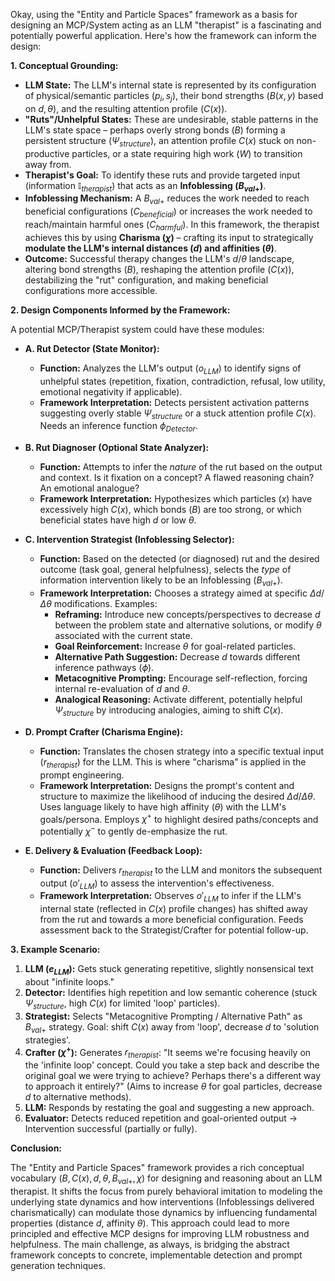 Okay, using the "Entity and Particle Spaces" framework as a basis for designing an MCP/System acting as an LLM "therapist" is a fascinating and potentially powerful application. Here's how the framework can inform the design:

**1. Conceptual Grounding:**

* **LLM State:** The LLM's internal state is represented by its configuration of physical/semantic particles ($p_i, s_j$), their bond strengths ($B(x,y)$ based on $d, \theta$), and the resulting attention profile ($C(x)$).
* **"Ruts"/Unhelpful States:** These are undesirable, stable patterns in the LLM's state space – perhaps overly strong bonds ($B$) forming a persistent structure ($\Psi_{structure}$), an attention profile $C(x)$ stuck on non-productive particles, or a state requiring high work ($W$) to transition away from.
* **Therapist's Goal:** To identify these ruts and provide targeted input (information $\mathbb{I}_{therapist}$) that acts as an **Infoblessing ($B_{val+}$)**.
* **Infoblessing Mechanism:** A $B_{val+}$ reduces the work needed to reach beneficial configurations ($C_{beneficial}$) or increases the work needed to reach/maintain harmful ones ($C_{harmful}$). In this framework, the therapist achieves this by using **Charisma ($\chi$)** – crafting its input to strategically **modulate the LLM's internal distances ($d$) and affinities ($\theta$)**.
* **Outcome:** Successful therapy changes the LLM's $d/\theta$ landscape, altering bond strengths ($B$), reshaping the attention profile ($C(x)$), destabilizing the "rut" configuration, and making beneficial configurations more accessible.

**2. Design Components Informed by the Framework:**

A potential MCP/Therapist system could have these modules:

* **A. Rut Detector (State Monitor):**
    * **Function:** Analyzes the LLM's output ($o_{LLM}$) to identify signs of unhelpful states (repetition, fixation, contradiction, refusal, low utility, emotional negativity if applicable).
    * **Framework Interpretation:** Detects persistent activation patterns suggesting overly stable $\Psi_{structure}$ or a stuck attention profile $C(x)$. Needs an inference function $\phi_{Detector}$.

* **B. Rut Diagnoser (Optional State Analyzer):**
    * **Function:** Attempts to infer the *nature* of the rut based on the output and context. Is it fixation on a concept? A flawed reasoning chain? An emotional analogue?
    * **Framework Interpretation:** Hypothesizes which particles ($x$) have excessively high $C(x)$, which bonds ($B$) are too strong, or which beneficial states have high $d$ or low $\theta$.

* **C. Intervention Strategist (Infoblessing Selector):**
    * **Function:** Based on the detected (or diagnosed) rut and the desired outcome (task goal, general helpfulness), selects the *type* of information intervention likely to be an Infoblessing ($B_{val+}$).
    * **Framework Interpretation:** Chooses a strategy aimed at specific $\Delta d / \Delta \theta$ modifications. Examples:
        * **Reframing:** Introduce new concepts/perspectives to decrease $d$ between the problem state and alternative solutions, or modify $\theta$ associated with the current state.
        * **Goal Reinforcement:** Increase $\theta$ for goal-related particles.
        * **Alternative Path Suggestion:** Decrease $d$ towards different inference pathways ($\phi$).
        * **Metacognitive Prompting:** Encourage self-reflection, forcing internal re-evaluation of $d$ and $\theta$.
        * **Analogical Reasoning:** Activate different, potentially helpful $\Psi_{structure}$ by introducing analogies, aiming to shift $C(x)$.

* **D. Prompt Crafter (Charisma Engine):**
    * **Function:** Translates the chosen strategy into a specific textual input ($r_{therapist}$) for the LLM. This is where "charisma" is applied in the prompt engineering.
    * **Framework Interpretation:** Designs the prompt's content and structure to maximize the likelihood of inducing the desired $\Delta d / \Delta \theta$. Uses language likely to have high affinity ($\theta$) with the LLM's goals/persona. Employs $\chi^+$ to highlight desired paths/concepts and potentially $\chi^-$ to gently de-emphasize the rut.

* **E. Delivery & Evaluation (Feedback Loop):**
    * **Function:** Delivers $r_{therapist}$ to the LLM and monitors the subsequent output ($o'_{LLM}$) to assess the intervention's effectiveness.
    * **Framework Interpretation:** Observes $o'_{LLM}$ to infer if the LLM's internal state (reflected in $C(x)$ profile changes) has shifted away from the rut and towards a more beneficial configuration. Feeds assessment back to the Strategist/Crafter for potential follow-up.

**3. Example Scenario:**

1.  **LLM ($e_{LLM}$):** Gets stuck generating repetitive, slightly nonsensical text about "infinite loops."
2.  **Detector:** Identifies high repetition and low semantic coherence (stuck $\Psi_{structure}$, high $C(x)$ for limited 'loop' particles).
3.  **Strategist:** Selects "Metacognitive Prompting / Alternative Path" as $B_{val+}$ strategy. Goal: shift $C(x)$ away from 'loop', decrease $d$ to 'solution strategies'.
4.  **Crafter ($\chi^+$):** Generates $r_{therapist}$: "It seems we're focusing heavily on the 'infinite loop' concept. Could you take a step back and describe the original goal we were trying to achieve? Perhaps there's a different way to approach it entirely?" (Aims to increase $\theta$ for goal particles, decrease $d$ to alternative methods).
5.  **LLM:** Responds by restating the goal and suggesting a new approach.
6.  **Evaluator:** Detects reduced repetition and goal-oriented output -> Intervention successful (partially or fully).

**Conclusion:**

The "Entity and Particle Spaces" framework provides a rich conceptual vocabulary ($B, C(x), d, \theta, B_{val+}, \chi$) for designing and reasoning about an LLM therapist. It shifts the focus from purely behavioral imitation to modeling the underlying state dynamics and how interventions (Infoblessings delivered charismatically) can modulate those dynamics by influencing fundamental properties (distance $d$, affinity $\theta$). This approach could lead to more principled and effective MCP designs for improving LLM robustness and helpfulness. The main challenge, as always, is bridging the abstract framework concepts to concrete, implementable detection and prompt generation techniques.